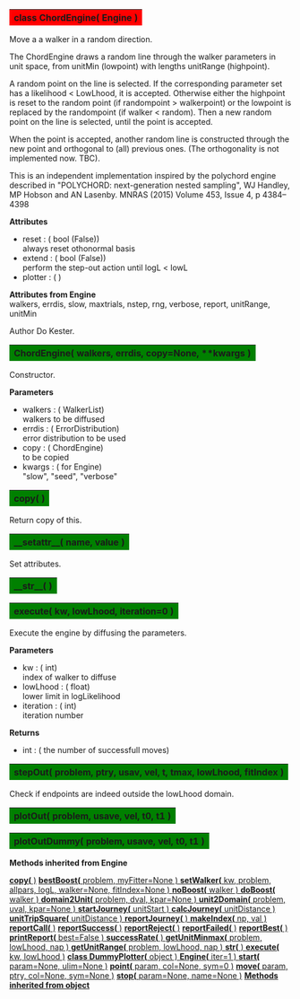 ---
---
<a name="ChordEngine"></a>
<table><thead style="background-color:red; width:100%"><tr><th>
<strong>class ChordEngine(</strong> Engine )
</th></tr></thead></table>


Move a a walker in a random direction.

The ChordEngine draws a random line through the walker parameters in
unit space, from unitMin (lowpoint) with lengths unitRange (highpoint).

A random point on the line is selected. If the corresponding parameter
set has a likelihood < LowLhood, it is accepted. Otherwise either the
highpoint is reset to the random point (if randompoint > walkerpoint)
or the lowpoint is replaced by the randompoint (if walker < random).
Then a new random point on the line is selected, until the point is accepted.

When the point is accepted, another random line is constructed
through the new point and orthogonal to (all) previous ones.
(The orthogonality is not implemented now. TBC).

This is an independent implementation inspired by the polychord engine
described in
"POLYCHORD: next-generation nested sampling",
WJ Handley, MP Hobson and AN Lasenby.
MNRAS (2015) Volume 453, Issue 4, p 4384–4398

<b>Attributes</b>
    <br>
* reset  : ( bool (False))<br>
    always reset othonormal basis 
* extend  : ( bool (False))<br>
    perform the step-out action until logL < lowL
* plotter  : ( )<br>

<b>Attributes from Engine</b>
    <br>
walkers, errdis, slow, maxtrials, nstep, rng, verbose, report, unitRange, unitMin

Author       Do Kester.

<a name="ChordEngine"></a>
<table><thead style="background-color:green; width:100%"><tr><th>
<strong>ChordEngine(</strong> walkers, errdis, copy=None, **kwargs ) 
</th></tr></thead></table>


Constructor.

<b>Parameters</b>
<br>
* walkers  : ( WalkerList)<br>
    walkers to be diffused
* errdis  : ( ErrorDistribution)<br>
    error distribution to be used
* copy  : ( ChordEngine)<br>
    to be copied
* kwargs  : ( for Engine)<br>
    "slow", "seed", "verbose"
<a name="copy"></a>
<table><thead style="background-color:green; width:100%"><tr><th>
<strong>copy(</strong> )
</th></tr></thead></table>

Return copy of this. 

<a name="__setattr__"></a>
<table><thead style="background-color:green; width:100%"><tr><th>
<strong>__setattr__(</strong> name, value )
</th></tr></thead></table>


Set attributes.

<a name="__str__"></a>
<table><thead style="background-color:green; width:100%"><tr><th>
<strong>__str__(</strong> )
</th></tr></thead></table>
<a name="execute"></a>
<table><thead style="background-color:green; width:100%"><tr><th>
<strong>execute(</strong> kw, lowLhood, iteration=0 )
</th></tr></thead></table>


Execute the engine by diffusing the parameters.

<b>Parameters</b>
<br>
* kw  : ( int)<br>
    index of walker to diffuse
* lowLhood  : ( float)<br>
    lower limit in logLikelihood
* iteration  : ( int)<br>
    iteration number

<b>Returns</b>
<br>
* int  : ( the number of successfull moves)<br>

<a name="stepOut"></a>
<table><thead style="background-color:green; width:100%"><tr><th>
<strong>stepOut(</strong> problem, ptry, usav, vel, t, tmax, lowLhood, fitIndex ) 
</th></tr></thead></table>


Check if endpoints are indeed outside the lowLhood domain.
<a name="plotOut"></a>
<table><thead style="background-color:green; width:100%"><tr><th>
<strong>plotOut(</strong> problem, usave, vel, t0, t1 ) 
</th></tr></thead></table>
<a name="plotOutDummy"></a>
<table><thead style="background-color:green; width:100%"><tr><th>
<strong>plotOutDummy(</strong> problem, usave, vel, t0, t1 ) 
</th></tr></thead></table>

<thead style="background-color:dodgerblue; width:100%"><tr><th>
<strong>Methods inherited from Engine</strong></th></tr></thead>



[<strong>copy(</strong> )](./Engine.md#copy)
[<strong>bestBoost(</strong> problem, myFitter=None ) ](./Engine.md#bestBoost)
[<strong>setWalker(</strong> kw, problem, allpars, logL, walker=None, fitIndex=None ) ](./Engine.md#setWalker)
[<strong>noBoost(</strong> walker ) ](./Engine.md#noBoost)
[<strong>doBoost(</strong> walker ) ](./Engine.md#doBoost)
[<strong>domain2Unit(</strong> problem, dval, kpar=None ) ](./Engine.md#domain2Unit)
[<strong>unit2Domain(</strong> problem, uval, kpar=None ) ](./Engine.md#unit2Domain)
[<strong>startJourney(</strong> unitStart ) ](./Engine.md#startJourney)
[<strong>calcJourney(</strong> unitDistance ) ](./Engine.md#calcJourney)
[<strong>unitTripSquare(</strong> unitDistance ) ](./Engine.md#unitTripSquare)
[<strong>reportJourney(</strong> ) ](./Engine.md#reportJourney)
[<strong>makeIndex(</strong> np, val ) ](./Engine.md#makeIndex)
[<strong>reportCall(</strong> )](./Engine.md#reportCall)
[<strong>reportSuccess(</strong> )](./Engine.md#reportSuccess)
[<strong>reportReject(</strong> )](./Engine.md#reportReject)
[<strong>reportFailed(</strong> )](./Engine.md#reportFailed)
[<strong>reportBest(</strong> )](./Engine.md#reportBest)
[<strong>printReport(</strong> best=False ) ](./Engine.md#printReport)
[<strong>successRate(</strong> ) ](./Engine.md#successRate)
[<strong>getUnitMinmax(</strong> problem, lowLhood, nap ) ](./Engine.md#getUnitMinmax)
[<strong>getUnitRange(</strong> problem, lowLhood, nap ) ](./Engine.md#getUnitRange)
[<strong>__str__(</strong> ) ](./Engine.md#__str__)
[<strong>execute(</strong> kw, lowLhood )](./Engine.md#execute)
[<strong>class DummyPlotter(</strong> object ) ](./Engine.md#DummyPlotter)
[<strong>Engine(</strong> iter=1 ) ](./Engine.md#Engine)
[<strong>start(</strong> param=None, ulim=None )](./Engine.md#start)
[<strong>point(</strong> param, col=None, sym=0 )](./Engine.md#point)
[<strong>move(</strong> param, ptry, col=None, sym=None )](./Engine.md#move)
[<strong>stop(</strong> param=None, name=None )](./Engine.md#stop)
[<strong>Methods inherited from object</strong></th></tr></thead>](./Engine.md#stop)

